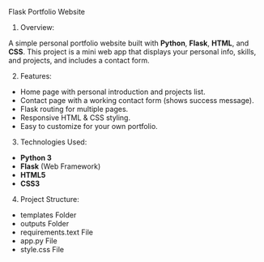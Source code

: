 Flask Portfolio Website


1) Overview:

A simple personal portfolio website built with **Python**, **Flask**, **HTML**, and **CSS**. This project is a mini web app that displays your personal info, skills, and projects, and includes a contact form.


2) Features:

- Home page with personal introduction and projects list.
- Contact page with a working contact form (shows success message).
- Flask routing for multiple pages.
- Responsive HTML & CSS styling.
- Easy to customize for your own portfolio.

3) Technologies Used:

- **Python 3**
- **Flask** (Web Framework)
- **HTML5**
- **CSS3**


4) Project Structure:
   
- templates Folder
- outputs Folder
- requirements.text File
- app.py File
- style.css File





